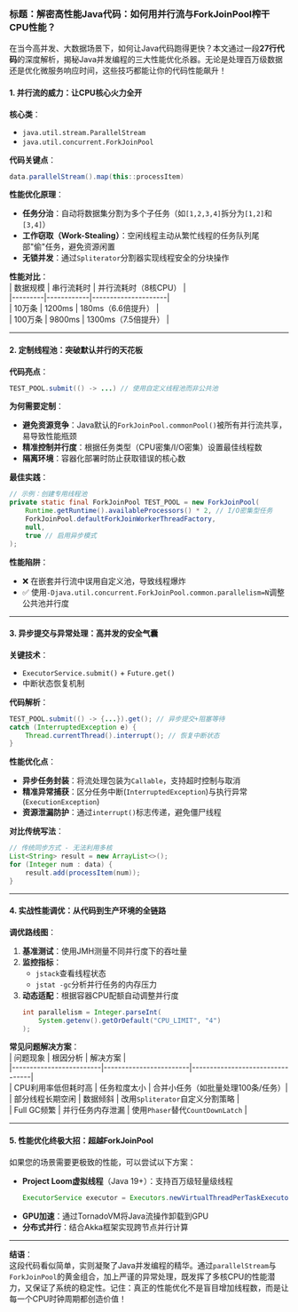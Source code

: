 
### **标题：解密高性能Java代码：如何用并行流与ForkJoinPool榨干CPU性能？**

在当今高并发、大数据场景下，如何让Java代码跑得更快？本文通过一段**27行代码**的深度解析，揭秘Java并发编程的三大性能优化杀器。无论是处理百万级数据还是优化微服务响应时间，这些技巧都能让你的代码性能飙升！


#### **1. 并行流的威力：让CPU核心火力全开**

**核心类**：
- `java.util.stream.ParallelStream`
- `java.util.concurrent.ForkJoinPool`

**代码关键点**：
```java
data.parallelStream().map(this::processItem)
```

**性能优化原理**：
- **任务分治**：自动将数据集分割为多个子任务（如`[1,2,3,4]`拆分为`[1,2]`和`[3,4]`）
- **工作窃取（Work-Stealing）**：空闲线程主动从繁忙线程的任务队列尾部"偷"任务，避免资源闲置
- **无锁并发**：通过`Spliterator`分割器实现线程安全的分块操作

**性能对比**：  
| 数据规模 | 串行流耗时 | 并行流耗时（8核CPU） |  
|---------|------------|---------------------|  
| 10万条  | 1200ms     | 180ms（6.6倍提升）  |  
| 100万条 | 9800ms     | 1300ms（7.5倍提升） |

---

#### **2. 定制线程池：突破默认并行的天花板**

**代码亮点**：
```java
TEST_POOL.submit(() -> ...) // 使用自定义线程池而非公共池
```

**为何需要定制**：
- **避免资源竞争**：Java默认的`ForkJoinPool.commonPool()`被所有并行流共享，易导致性能瓶颈
- **精准控制并行度**：根据任务类型（CPU密集/I/O密集）设置最佳线程数
- **隔离环境**：容器化部署时防止获取错误的核心数

**最佳实践**：
```java
// 示例：创建专用线程池
private static final ForkJoinPool TEST_POOL = new ForkJoinPool(
    Runtime.getRuntime().availableProcessors() * 2, // I/O密集型任务
    ForkJoinPool.defaultForkJoinWorkerThreadFactory,
    null, 
    true // 启用异步模式
);
```

**性能陷阱**：
- ❌ 在嵌套并行流中误用自定义池，导致线程爆炸
- ✅ 使用`-Djava.util.concurrent.ForkJoinPool.common.parallelism=N`调整公共池并行度

---

#### **3. 异步提交与异常处理：高并发的安全气囊**

**关键技术**：
- `ExecutorService.submit()` + `Future.get()`
- 中断状态恢复机制

**代码解析**：
```java
TEST_POOL.submit(() -> {...}).get(); // 异步提交+阻塞等待
catch (InterruptedException e) {
    Thread.currentThread().interrupt(); // 恢复中断状态
}
```

**性能优化点**：
- **异步任务封装**：将流处理包装为`Callable`，支持超时控制与取消
- **精准异常捕获**：区分任务中断(`InterruptedException`)与执行异常(`ExecutionException`)
- **资源泄漏防护**：通过`interrupt()`标志传递，避免僵尸线程

**对比传统写法**：
```java
// 传统同步方式 - 无法利用多核
List<String> result = new ArrayList<>();
for (Integer num : data) {
    result.add(processItem(num));
}
```

---

#### **4. 实战性能调优：从代码到生产环境的全链路**

**调优路线图**：
1. **基准测试**：使用JMH测量不同并行度下的吞吐量
2. **监控指标**：
    - `jstack`查看线程状态
    - `jstat -gc`分析并行任务的内存压力
3. **动态适配**：根据容器CPU配额自动调整并行度
   ```java
   int parallelism = Integer.parseInt(
       System.getenv().getOrDefault("CPU_LIMIT", "4")
   );
   ```

**常见问题解决方案**：  
| 问题现象                | 根因分析               | 解决方案                          |  
|-------------------------|------------------------|---------------------------------|  
| CPU利用率低但耗时高     | 任务粒度太小           | 合并小任务（如批量处理100条/任务）|  
| 部分线程长期空闲        | 数据倾斜               | 改用`Spliterator`自定义分割策略  |  
| Full GC频繁              | 并行任务内存泄漏       | 使用`Phaser`替代`CountDownLatch` |

---

#### **5. 性能优化终极大招：超越ForkJoinPool**

如果您的场景需要更极致的性能，可以尝试以下方案：
- **Project Loom虚拟线程**（Java 19+）：支持百万级轻量级线程
  ```java
  ExecutorService executor = Executors.newVirtualThreadPerTaskExecutor();
  ```
- **GPU加速**：通过TornadoVM将Java流操作卸载到GPU
- **分布式并行**：结合Akka框架实现跨节点并行计算

---

**结语**：  
这段代码看似简单，实则凝聚了Java并发编程的精华。通过`parallelStream`与`ForkJoinPool`的黄金组合，加上严谨的异常处理，既发挥了多核CPU的性能潜力，又保证了系统的稳定性。记住：真正的性能优化不是盲目增加线程数，而是让每一个CPU时钟周期都创造价值！
